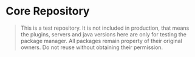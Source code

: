 # Core Repository

> This is a test repository. It is not included in production, that means the plugins, servers and java versions here are only for testing the package manager.
> All packages remain property of their original owners. Do not reuse without obtaining their permission.
